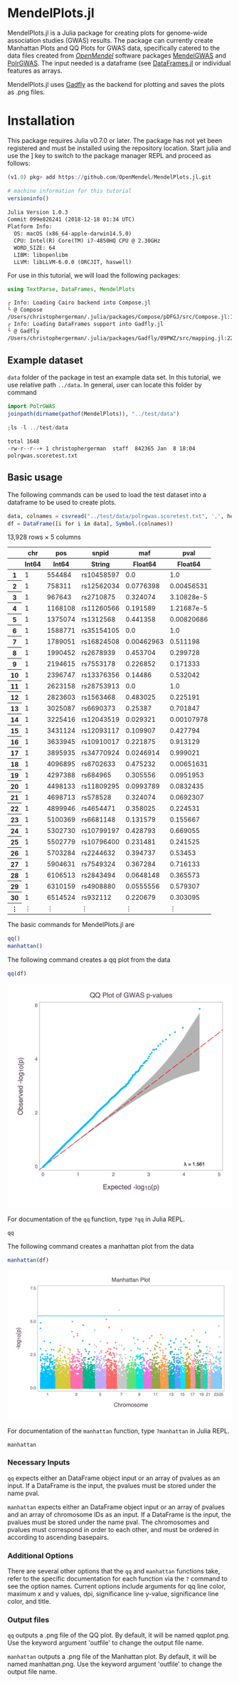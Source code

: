
# MendelPlots.jl

MendelPlots.jl is a Julia package for creating plots for genome-wide association studies (GWAS) results. The package can currently create Manhattan Plots and QQ Plots for GWAS data, specifically catered to the data files created from [*OpenMendel*](https://github.com/OpenMendel) software packages [MendelGWAS](https://github.com/OpenMendel/MendelGWAS.jl) and [PolrGWAS](https://github.com/OpenMendel/PolrGWAS.jl). The input needed is a dataframe (see [DataFrames.jl](https://github.com/JuliaData/DataFrames.jl) or individual features as arrays.

MendelPlots.jl uses [Gadfly](https://github.com/GiovineItalia/Gadfly.jl) as the backend for plotting and saves the plots as .png files. 


# Installation
This package requires Julia v0.7.0 or later. The package has not yet been registered and must be installed using the repository location. Start julia and use the ] key to switch to the package manager REPL and proceed as follows:
```julia
(v1.0) pkg> add https://github.com/OpenMendel/MendelPlots.jl.git
```


```julia
# machine information for this tutorial
versioninfo()
```

    Julia Version 1.0.3
    Commit 099e826241 (2018-12-18 01:34 UTC)
    Platform Info:
      OS: macOS (x86_64-apple-darwin14.5.0)
      CPU: Intel(R) Core(TM) i7-4850HQ CPU @ 2.30GHz
      WORD_SIZE: 64
      LIBM: libopenlibm
      LLVM: libLLVM-6.0.0 (ORCJIT, haswell)


For use in this tutorial, we will load the following packages:


```julia
using TextParse, DataFrames, MendelPlots
```

    ┌ Info: Loading Cairo backend into Compose.jl
    └ @ Compose /Users/christophergerman/.julia/packages/Compose/pDFGJ/src/Compose.jl:165
    ┌ Info: Loading DataFrames support into Gadfly.jl
    └ @ Gadfly /Users/christophergerman/.julia/packages/Gadfly/09PWZ/src/mapping.jl:228


## Example dataset

`data` folder of the package in test an example data set. In this tutorial, we use relative path `../data`. In general, user can locate this folder by command
```julia
import PolrGWAS
joinpath(dirname(pathof(MendelPlots)), "../test/data")
```


```julia
;ls -l ../test/data
```

    total 1648
    -rw-r--r--+ 1 christophergerman  staff  842365 Jan  8 18:04 polrgwas.scoretest.txt


## Basic usage

The following commands can be used to load the test dataset into a dataframe to be used to create plots. 


```julia
data, colnames = csvread("../test/data/polrgwas.scoretest.txt", ',', header_exists = true)
df = DataFrame([i for i in data], Symbol.(colnames))
```




<table class="data-frame"><thead><tr><th></th><th>chr</th><th>pos</th><th>snpid</th><th>maf</th><th>pval</th></tr><tr><th></th><th>Int64</th><th>Int64</th><th>String</th><th>Float64</th><th>Float64</th></tr></thead><tbody><p>13,928 rows × 5 columns</p><tr><th>1</th><td>1</td><td>554484</td><td>rs10458597</td><td>0.0</td><td>1.0</td></tr><tr><th>2</th><td>1</td><td>758311</td><td>rs12562034</td><td>0.0776398</td><td>0.00456531</td></tr><tr><th>3</th><td>1</td><td>967643</td><td>rs2710875</td><td>0.324074</td><td>3.10828e-5</td></tr><tr><th>4</th><td>1</td><td>1168108</td><td>rs11260566</td><td>0.191589</td><td>1.21687e-5</td></tr><tr><th>5</th><td>1</td><td>1375074</td><td>rs1312568</td><td>0.441358</td><td>0.00820686</td></tr><tr><th>6</th><td>1</td><td>1588771</td><td>rs35154105</td><td>0.0</td><td>1.0</td></tr><tr><th>7</th><td>1</td><td>1789051</td><td>rs16824508</td><td>0.00462963</td><td>0.511198</td></tr><tr><th>8</th><td>1</td><td>1990452</td><td>rs2678939</td><td>0.453704</td><td>0.299728</td></tr><tr><th>9</th><td>1</td><td>2194615</td><td>rs7553178</td><td>0.226852</td><td>0.171333</td></tr><tr><th>10</th><td>1</td><td>2396747</td><td>rs13376356</td><td>0.14486</td><td>0.532042</td></tr><tr><th>11</th><td>1</td><td>2623158</td><td>rs28753913</td><td>0.0</td><td>1.0</td></tr><tr><th>12</th><td>1</td><td>2823603</td><td>rs1563468</td><td>0.483025</td><td>0.225191</td></tr><tr><th>13</th><td>1</td><td>3025087</td><td>rs6690373</td><td>0.25387</td><td>0.701847</td></tr><tr><th>14</th><td>1</td><td>3225416</td><td>rs12043519</td><td>0.029321</td><td>0.00107978</td></tr><tr><th>15</th><td>1</td><td>3431124</td><td>rs12093117</td><td>0.109907</td><td>0.427794</td></tr><tr><th>16</th><td>1</td><td>3633945</td><td>rs10910017</td><td>0.221875</td><td>0.913129</td></tr><tr><th>17</th><td>1</td><td>3895935</td><td>rs34770924</td><td>0.0246914</td><td>0.999021</td></tr><tr><th>18</th><td>1</td><td>4096895</td><td>rs6702633</td><td>0.475232</td><td>0.00651631</td></tr><tr><th>19</th><td>1</td><td>4297388</td><td>rs684965</td><td>0.305556</td><td>0.0951953</td></tr><tr><th>20</th><td>1</td><td>4498133</td><td>rs11809295</td><td>0.0993789</td><td>0.0832435</td></tr><tr><th>21</th><td>1</td><td>4698713</td><td>rs578528</td><td>0.324074</td><td>0.0692307</td></tr><tr><th>22</th><td>1</td><td>4899946</td><td>rs4654471</td><td>0.358025</td><td>0.224531</td></tr><tr><th>23</th><td>1</td><td>5100369</td><td>rs6681148</td><td>0.131579</td><td>0.155667</td></tr><tr><th>24</th><td>1</td><td>5302730</td><td>rs10799197</td><td>0.428793</td><td>0.669055</td></tr><tr><th>25</th><td>1</td><td>5502779</td><td>rs10796400</td><td>0.231481</td><td>0.241525</td></tr><tr><th>26</th><td>1</td><td>5703284</td><td>rs2244632</td><td>0.394737</td><td>0.53453</td></tr><tr><th>27</th><td>1</td><td>5904631</td><td>rs7549324</td><td>0.367284</td><td>0.716133</td></tr><tr><th>28</th><td>1</td><td>6106513</td><td>rs2843494</td><td>0.0648148</td><td>0.365573</td></tr><tr><th>29</th><td>1</td><td>6310159</td><td>rs4908880</td><td>0.0555556</td><td>0.579307</td></tr><tr><th>30</th><td>1</td><td>6514524</td><td>rs932112</td><td>0.220679</td><td>0.303095</td></tr><tr><th>&vellip;</th><td>&vellip;</td><td>&vellip;</td><td>&vellip;</td><td>&vellip;</td><td>&vellip;</td></tr></tbody></table>



The basic commands for MendelPlots.jl are 
    
```julia
qq()
manhattan()
``` 

The following command creates a qq plot from the data


```julia
qq(df)
```

<img src="../qqplot.png">

For documentation of the `qq` function, type `?qq` in Julia REPL.
```@docs
qq
```

The following command creates a manhattan plot from the data


```julia
manhattan(df)
```

<img src="../manhattan.png">

For documentation of the `manhattan` function, type `?manhattan` in Julia REPL.
```@docs
manhattan
```

### Necessary Inputs

`qq` expects either an DataFrame object input or an array of pvalues as an input. If a DataFrame is the input, the pvalues must be stored under the name pval.  

`manhattan` expects either an DataFrame object input or an array of pvalues and an array of chromosome IDs as an input. If a DataFrame is the input, the pvalues must be stored under the name pval.  The chromosomes and pvalues must correspond in order to each other, and must be ordered in according to ascending basepairs. 

### Additional Options

There are several other options that the `qq` and `manhattan` functions take, refer to the specific documentation for each function via the `?` command to see the option names. Current options include arguments for qq line color, maximum x and y values, dpi, significance line y-value, significance line color, and title. 

### Output files

`qq` outputs a .png file of the QQ plot. By default, it will be named qqplot.png. Use the keyword argument 'outfile' to change the output file name.

`manhattan` outputs a .png file of the Manhattan plot. By default, it will be named manhattan.png. Use the keyword argument 'outfile' to change the output file name.
